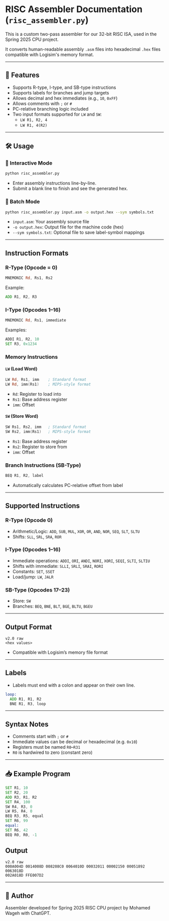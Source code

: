 # RISC Assembler Documentation (`risc_assembler.py`)

This is a custom two-pass assembler for our 32-bit RISC ISA, used in the Spring 2025 CPU project.

It converts human-readable assembly `.asm` files into hexadecimal `.hex` files compatible with Logisim's memory format.

---

## 🚀 Features

- Supports R-type, I-type, and SB-type instructions
- Supports labels for branches and jump targets
- Allows decimal and hex immediates (e.g., `10`, `0xFF`)
- Allows comments with `;` or `#`
- PC-relative branching logic included
- Two input formats supported for `LW` and `SW`:
  - `LW R1, R2, 4`  
  - `LW R1, 4(R2)`

---

## 🛠️ Usage

### 🔸 Interactive Mode

```bash
python risc_assembler.py
```

* Enter assembly instructions line-by-line.
* Submit a blank line to finish and see the generated hex.

### 🔸 Batch Mode

```bash
python risc_assembler.py input.asm -o output.hex --sym symbols.txt
```

* `input.asm`: Your assembly source file
* `-o output.hex`: Output file for the machine code (hex)
* `--sym symbols.txt`: Optional file to save label-symbol mappings

---

## Instruction Formats

### R-Type (Opcode = 0)

```asm
MNEMONIC Rd, Rs1, Rs2
```

Example:

```asm
ADD R1, R2, R3
```

### I-Type (Opcodes 1–16)

```asm
MNEMONIC Rd, Rs1, immediate
```

Examples:

```asm
ADDI R1, R2, 10
SET R3, 0x1234
```

### Memory Instructions

#### `LW` (Load Word)

```asm
LW Rd, Rs1, imm    ; Standard format
LW Rd, imm(Rs1)    ; MIPS-style format
```

* `Rd`: Register to load into
* `Rs1`: Base address register
* `imm`: Offset

#### `SW` (Store Word)

```asm
SW Rs1, Rs2, imm   ; Standard format
SW Rs2, imm(Rs1)   ; MIPS-style format
```

* `Rs1`: Base address register
* `Rs2`: Register to store from
* `imm`: Offset

### Branch Instructions (SB-Type)

```asm
BEQ R1, R2, label
```

* Automatically calculates PC-relative offset from label

---

## Supported Instructions

### R-Type (Opcode 0)

* Arithmetic/Logic: `ADD`, `SUB`, `MUL`, `XOR`, `OR`, `AND`, `NOR`, `SEQ`, `SLT`, `SLTU`
* Shifts: `SLL`, `SRL`, `SRA`, `ROR`

### I-Type (Opcodes 1–16)

* Immediate operations: `ADDI`, `ORI`, `ANDI`, `NORI`, `XORI`, `SEQI`, `SLTI`, `SLTIU`
* Shifts with immediate: `SLLI`, `SRLI`, `SRAI`, `RORI`
* Constants: `SET`, `SSET`
* Load/jump: `LW`, `JALR`

### SB-Type (Opcodes 17–23)

* Store: `SW`
* Branches: `BEQ`, `BNE`, `BLT`, `BGE`, `BLTU`, `BGEU`

---

## Output Format

```
v2.0 raw
<hex values>
```

* Compatible with Logisim’s memory file format

---

## Labels

* Labels must end with a colon and appear on their own line.

```asm
loop:
  ADD R1, R1, R2
  BNE R1, R3, loop
```

---

## Syntax Notes

* Comments start with `;` or `#`
* Immediate values can be decimal or hexadecimal (e.g. `0x10`)
* Registers must be named `R0`–`R31`
* `R0` is hardwired to zero (constant zero)

---

## 📥 Example Program

```asm
SET R1, 10
SET R2, 20
ADD R3, R1, R2
SET R4, 100
SW R4, R3, 0
LW R5, R4, 0
BEQ R3, R5, equal
SET R6, 99
equal:
SET R6, 42
BEQ R0, R0, -1
```
## Output

```
v2.0 raw
000A004D 0014008D 008208C0 0064010D 00032011 00002150 00051892 0063018D
002A018D FFE007D2
```

---

## 👤 Author

Assembler developed for Spring 2025 RISC CPU project by Mohamed Wageh with ChatGPT.

